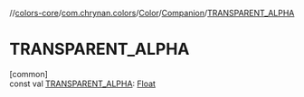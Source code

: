 //[colors-core](../../../../index.md)/[com.chrynan.colors](../../index.md)/[Color](../index.md)/[Companion](index.md)/[TRANSPARENT_ALPHA](-t-r-a-n-s-p-a-r-e-n-t_-a-l-p-h-a.md)

# TRANSPARENT_ALPHA

[common]\
const val [TRANSPARENT_ALPHA](-t-r-a-n-s-p-a-r-e-n-t_-a-l-p-h-a.md): [Float](https://kotlinlang.org/api/latest/jvm/stdlib/kotlin/-float/index.html)
